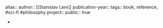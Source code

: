 alias::
author:: [[Stanislav Lem]] 
publication-year::
tags:: book, reference, #sci-fi #philosophy 
project:: 
public:: true

-